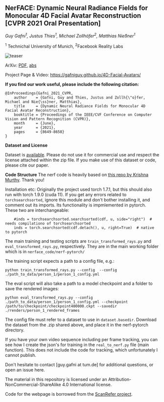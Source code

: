 ## NerFACE: Dynamic Neural Radiance Fields for Monocular 4D Facial Avatar Reconstruction [CVPR 2021 Oral Presentation]

*Guy Gafni<sup>1</sup>, Justus Thies<sup>1</sup>, Michael Zollhöfer<sup>2</sup>, Matthias Nießner<sup>1</sup>*

<sup>1</sup> Technichal University of Munich, <sup>2</sup>Facebook Reality Labs

![teaser](https://justusthies.github.io/posts/nerface/teaser.jpg)

ArXiv:  <a href="https://arxiv.org/pdf/2012.03065">PDF</a>,  <a href="https://arxiv.org/abs/2012.03065">abs</a>

Project Page & Video: <a href="https://gafniguy.github.io/4D-Facial-Avatars/">https://gafniguy.github.io/4D-Facial-Avatars/</a>


**If you find our work useful, please include the following citation:**


```
@InProceedings{Gafni_2021_CVPR,
    author    = {Gafni, Guy and Thies, Justus and Zollh{\"o}fer, Michael and Nie{\ss}ner, Matthias},
    title     = {Dynamic Neural Radiance Fields for Monocular 4D Facial Avatar Reconstruction},
    booktitle = {Proceedings of the IEEE/CVF Conference on Computer Vision and Pattern Recognition (CVPR)},
    month     = {June},
    year      = {2021},
    pages     = {8649-8658}
}
```

**Dataset and License**

Dataset is <a  href="https://syncandshare.lrz.de/getlink/fiBTHis1fS8Zxqd55XCAjjG8/nerface_dataset.zip">available</a>.
Please do not use it for commercial use and respect the license attached within the zip file. If you make use of this dataset or code, please cite our paper. 


**Code Structure**
The nerf code is heavily based on <a  href="https://github.com/krrish94/nerf-pytorch">this repo by Krishna Murthy</a>. Thank you!

Installation etc:
Originally the project used torch 1.7.1, but this should also run with torch 1.9.0 (cuda 11).
If you get any errors related to `torchsearchsorted`, ignore this module and don't bother installing it, and comment out its imports. Its functionality is impmlemented in pytorch.
These two are interchangeable:
```
    #inds = torchsearchsorted.searchsorted(cdf, u, side="right")  # needs compilationo of torchsearchsorted
    inds = torch.searchsorted(cdf.detach(), u, right=True)  # native to pytorch 
```

The main training and testing scripts are `train_transformed_rays.py` and `eval_transformed_rays.py`, respectively. They are in the main working folder which is in `nerface_code/nerf-pytorch/` 

The training script expects a path to a config file, e.g.:

`python train_transformed_rays.py --config  --config ./path_to_data/person_1/person_1_config.yml `

The eval script will also take a path to a model checkpoint and a folder to save the rendered images:

`python eval_transformed_rays.py --config ./path_to_data/person_1/person_1_config.yml --checkpoint /path/to/checkpoint/checkpoint400000.ckpt --savedir ./renders/person_1_rendered_frames`

The config file must refer to a dataset to use in `dataset.basedir`. Download the dataset from the .zip shared above, and place it in the nerf-pytorch directory. 

If you have your own video sequence including per frame tracking, you can see how I create the json's for training in the `real_to_nerf.py` file (main function). This does not include the code for tracking, which unfortunately I cannot publish. 


Don't hesitate to contact [guy.gafni at tum.de] for additional questions, or open an issue here.

The material in this repository is licensed under an Attribution-NonCommercial-ShareAlike 4.0 International license. 

Code for the webpage is borrowed from the <a href="https://github.com/daveredrum/ScanRefer">ScanRefer project</a>.
